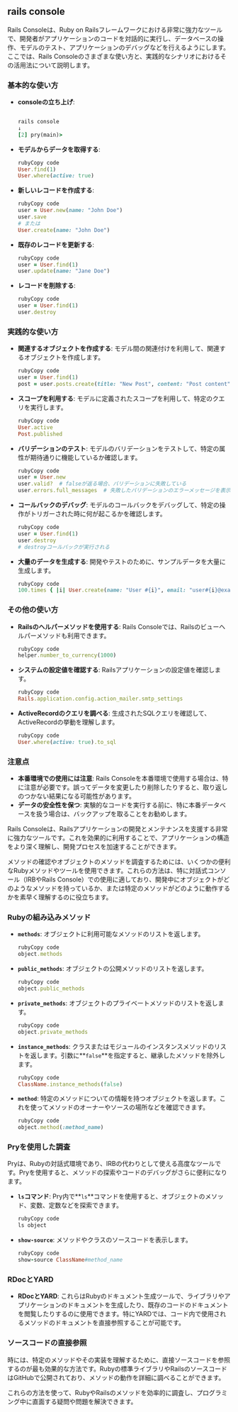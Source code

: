 ## rails console

Rails Consoleは、Ruby on Railsフレームワークにおける非常に強力なツールで、開発者がアプリケーションのコードを対話的に実行し、データベースの操作、モデルのテスト、アプリケーションのデバッグなどを行えるようにします。ここでは、Rails Consoleのさまざまな使い方と、実践的なシナリオにおけるその活用法について説明します。

### **基本的な使い方**

- **consoleの立ち上げ**:
    
    ```ruby
    
  rails console
  ↓
  [2] pry(main)> 
    
    ```

- **モデルからデータを取得する**:
    
    ```ruby
    rubyCopy code
    User.find(1)
    User.where(active: true)
    
    ```
    
- **新しいレコードを作成する**:
    
    ```ruby
    rubyCopy code
    user = User.new(name: "John Doe")
    user.save
    # または
    User.create(name: "John Doe")
    
    ```
    
- **既存のレコードを更新する**:
    
    ```ruby
    rubyCopy code
    user = User.find(1)
    user.update(name: "Jane Doe")
    
    ```
    
- **レコードを削除する**:
    
    ```ruby
    rubyCopy code
    user = User.find(1)
    user.destroy
    
    ```
    

### **実践的な使い方**

- **関連するオブジェクトを作成する**:
モデル間の関連付けを利用して、関連するオブジェクトを作成します。
    
    ```ruby
    rubyCopy code
    user = User.find(1)
    post = user.posts.create(title: "New Post", content: "Post content")
    
    ```
    
- **スコープを利用する**:
モデルに定義されたスコープを利用して、特定のクエリを実行します。
    
    ```ruby
    rubyCopy code
    User.active
    Post.published
    
    ```
    
- **バリデーションのテスト**:
モデルのバリデーションをテストして、特定の属性が期待通りに機能しているか確認します。
    
    ```ruby
    rubyCopy code
    user = User.new
    user.valid?  # falseが返る場合、バリデーションに失敗している
    user.errors.full_messages  # 失敗したバリデーションのエラーメッセージを表示
    
    ```
    
- **コールバックのデバッグ**:
モデルのコールバックをデバッグして、特定の操作がトリガーされた時に何が起こるかを確認します。
    
    ```ruby
    rubyCopy code
    user = User.find(1)
    user.destroy
    # destroyコールバックが実行される
    
    ```
    
- **大量のデータを生成する**:
開発やテストのために、サンプルデータを大量に生成します。
    
    ```ruby
    rubyCopy code
    100.times { |i| User.create(name: "User #{i}", email: "user#{i}@example.com") }
    
    ```
    

### **その他の使い方**

- **Railsのヘルパーメソッドを使用する**:
Rails Consoleでは、Railsのビューヘルパーメソッドも利用できます。
    
    ```ruby
    rubyCopy code
    helper.number_to_currency(1000)
    
    ```
    
- **システムの設定値を確認する**:
Railsアプリケーションの設定値を確認します。
    
    ```ruby
    rubyCopy code
    Rails.application.config.action_mailer.smtp_settings
    
    ```
    
- **ActiveRecordのクエリを調べる**:
生成されたSQLクエリを確認して、ActiveRecordの挙動を理解します。
    
    ```ruby
    rubyCopy code
    User.where(active: true).to_sql
    
    ```
    

### **注意点**

- **本番環境での使用には注意**: Rails Consoleを本番環境で使用する場合は、特に注意が必要です。誤ってデータを変更したり削除したりすると、取り返しのつかない結果になる可能性があります。
- **データの安全性を保つ**: 実験的なコードを実行する前に、特に本番データベースを扱う場合は、バックアップを取ることをお勧めします。

Rails Consoleは、Railsアプリケーションの開発とメンテナンスを支援する非常に強力なツールです。これを効果的に利用することで、アプリケーションの構造をより深く理解し、開発プロセスを加速することができます。

メソッドの確認やオブジェクトのメソッドを調査するためには、いくつかの便利なRubyメソッドやツールを使用できます。これらの方法は、特に対話式コンソール（IRBやRails Console）での使用に適しており、開発中にオブジェクトがどのようなメソッドを持っているか、または特定のメソッドがどのように動作するかを素早く理解するのに役立ちます。

### **Rubyの組み込みメソッド**

- **`methods`**: オブジェクトに利用可能なメソッドのリストを返します。
    
    ```ruby
    rubyCopy code
    object.methods
    
    ```
    
- **`public_methods`**: オブジェクトの公開メソッドのリストを返します。
    
    ```ruby
    rubyCopy code
    object.public_methods
    
    ```
    
- **`private_methods`**: オブジェクトのプライベートメソッドのリストを返します。
    
    ```ruby
    rubyCopy code
    object.private_methods
    
    ```
    
- **`instance_methods`**: クラスまたはモジュールのインスタンスメソッドのリストを返します。引数に**`false`**を指定すると、継承したメソッドを除外します。
    
    ```ruby
    rubyCopy code
    ClassName.instance_methods(false)
    
    ```
    
- **`method`**: 特定のメソッドについての情報を持つオブジェクトを返します。これを使ってメソッドのオーナーやソースの場所などを確認できます。
    
    ```ruby
    rubyCopy code
    object.method(:method_name)
    
    ```
    

### **Pryを使用した調査**

Pryは、Rubyの対話式環境であり、IRBの代わりとして使える高度なツールです。Pryを使用すると、メソッドの探索やコードのデバッグがさらに便利になります。

- **`ls`コマンド**: Pry内で**`ls`**コマンドを使用すると、オブジェクトのメソッド、変数、定数などを探索できます。
    
    ```ruby
    rubyCopy code
    ls object
    
    ```
    
- **`show-source`**: メソッドやクラスのソースコードを表示します。
    
    ```ruby
    rubyCopy code
    show-source ClassName#method_name
    
    ```
    

### **RDocとYARD**

- **RDocとYARD**: これらはRubyのドキュメント生成ツールで、ライブラリやアプリケーションのドキュメントを生成したり、既存のコードのドキュメントを閲覧したりするのに使用できます。特にYARDでは、コード内で使用されるメソッドのドキュメントを直接参照することが可能です。

### **ソースコードの直接参照**

時には、特定のメソッドやその実装を理解するために、直接ソースコードを参照するのが最も効果的な方法です。Rubyの標準ライブラリやRailsのソースコードはGitHubで公開されており、メソッドの動作を詳細に調べることができます。

これらの方法を使って、RubyやRailsのメソッドを効率的に調査し、プログラミング中に直面する疑問や問題を解決できます。